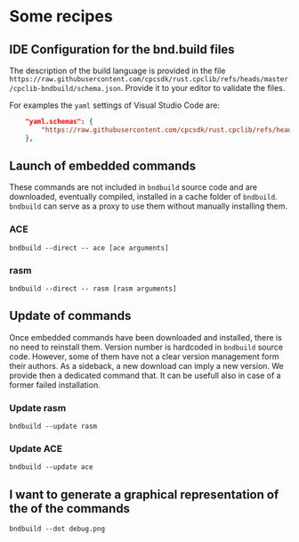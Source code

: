# Some recipes


## IDE Configuration for the bnd.build files

The description of the build language is provided in the file `https://raw.githubusercontent.com/cpcsdk/rust.cpclib/refs/heads/master/cpclib-bndbuild/schema.json`. Provide it to your editor to validate the files.

For examples the `yaml` settings of Visual Studio Code are:

```json
    "yaml.schemas": {
        "https://raw.githubusercontent.com/cpcsdk/rust.cpclib/refs/heads/master/cpclib-bndbuild/schema.json": ["bnd.build", "build.bnd", "bndbuild.yaml"]
    },
```

## Launch of embedded commands

These commands are not included in `bndbuild` source code and are downloaded,
eventually compiled, installed in a cache folder of `bndbuild`.
`bndbuild` can serve as a proxy to use them without manually installing them.



### ACE

`bndbuild --direct -- ace [ace arguments]`


### rasm

`bndbuild --direct -- rasm [rasm arguments]`


## Update of commands

Once embedded commands have been downloaded and installed, there is no need to reinstall them.
Version number is hardcoded in `bndbuild` source code.
However, some of them have not a clear version management form their authors. As a sideback,
a new download can imply a new version. We provide then a dedicated command that.
It can be usefull also in case of a former failed installation.

### Update rasm

`bndbuild --update rasm`



### Update ACE

`bndbuild --update ace`

## I want to generate a graphical representation of the of the commands

`bndbuild --dot debug.png`